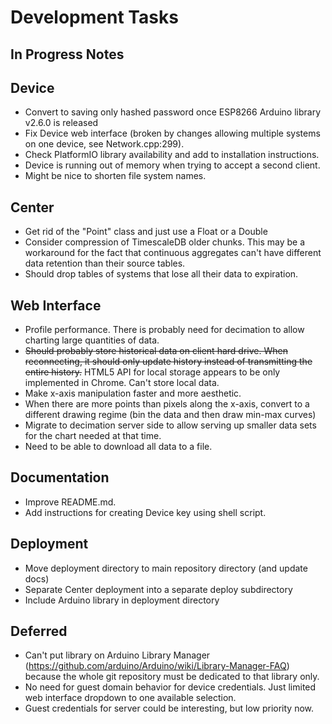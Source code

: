 # **Development Tasks**

## In Progress Notes

## Device
* Convert to saving only hashed password once ESP8266 Arduino library v2.6.0 is released
* Fix Device web interface (broken by changes allowing multiple systems on one device, see Network.cpp:299).
* Check PlatformIO library availability and add to installation instructions.
* Device is running out of memory when trying to accept a second client.
* Might be nice to shorten file system names.

## Center
* Get rid of the "Point" class and just use a Float or a Double
* Consider compression of TimescaleDB older chunks. This may be a workaround for the fact that continuous aggregates can't have different data retention than their source tables.
* Should drop tables of systems that lose all their data to expiration.

## Web Interface
* Profile performance. There is probably need for decimation to allow charting large quantities of data.
* ~~Should probably store historical data on client hard drive. When reconnecting, it should only update history instead of transmitting the entire history.~~ HTML5 API for local storage appears to be only implemented in Chrome. Can't store local data.
* Make x-axis manipulation faster and more aesthetic.
* When there are more points than pixels along the x-axis, convert to a different drawing regime (bin the data and then draw min-max curves)
* Migrate to decimation server side to allow serving up smaller data sets for the chart needed at that time. 
* Need to be able to download all data to a file.

## Documentation
* Improve README.md.
* Add instructions for creating Device key using shell script.

## Deployment
* Move deployment directory to main repository directory (and update docs)
* Separate Center deployment into a separate deploy subdirectory
* Include Arduino library in deployment directory

## Deferred
* Can't put library on Arduino Library Manager (https://github.com/arduino/Arduino/wiki/Library-Manager-FAQ) because the whole git repository must be dedicated to that library only.
* No need for guest domain behavior for device credentials. Just limited web interface dropdown to one available selection.
* Guest credentials for server could be interesting, but low priority now.